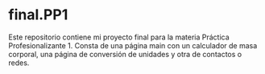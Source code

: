 # final.PP1
Este repositorio contiene mi proyecto final para la materia Práctica Profesionalizante 1.
Consta de una página main con un calculador de masa corporal, una página de conversión de unidades y otra de contactos o redes.
